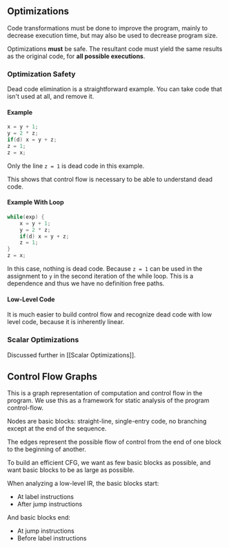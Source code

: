 ## Optimizations

Code transformations must be done to improve the program, mainly to decrease execution time, but may also be used to decrease program size.

Optimizations **must** be safe. The resultant code must yield the same results as the original code, for **all possible executions**.

### Optimization Safety

Dead code elimination is a straightforward example. You can take code that isn't used at all, and remove it.

#### Example

```c
x = y + 1;
y = 2 * z;
if(d) x = y + z;
z = 1;
z = x;
```

Only the line `z = 1` is dead code in this example. 

This shows that control flow is necessary to be able to understand dead code.

#### Example With Loop

```c
while(exp) {
	x = y + 1;
	y = 2 * z;
	if(d) x = y + z;
	z = 1;
}
z = x;
```

In this case, nothing is dead code. Because `z = 1` can be used in the assignment to `y` in the second iteration of the while loop. This is a dependence and thus we have no definition free paths. 

#### Low-Level Code

It is much easier to build control flow and recognize dead code with low level code, because it is inherently linear.

### Scalar Optimizations

Discussed further in [[Scalar Optimizations]].

## Control Flow Graphs

This is a graph representation of computation and control flow in the program. We use this as a framework for static analysis of the program control-flow.

Nodes are basic blocks: straight-line, single-entry code, no branching except at the end of the sequence.

The edges represent the possible flow of control from the end of one block to the beginning of another.

To build an efficient CFG, we want as few basic blocks as possible, and want basic blocks to be as large as possible.

When analyzing a low-level IR, the basic blocks start:
- At label instructions
- After jump instructions

And basic blocks end:
- At jump instructions
- Before label instructions